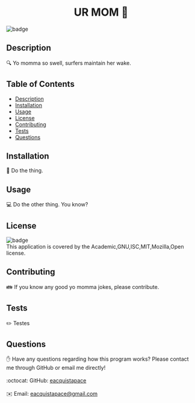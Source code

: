 
<h1 align="center">UR MOM 👋</h1>
  
![badge](https://img.shields.io/badge/license-Academic,GNU,ISC,MIT,Mozilla,Open-brightgreen)<br />

## Description
🔍 Yo momma so swell, surfers maintain her wake.

## Table of Contents
- [Description](#description)
- [Installation](#installation)
- [Usage](#usage)
- [License](#licenses)
- [Contributing](#contributions)
- [Tests](#tests)
- [Questions](#githubUsername)

## Installation
💾 Do the thing.

## Usage
💻 Do the other thing. You know?

## License
![badge](https://img.shields.io/badge/license-Academic,GNU,ISC,MIT,Mozilla,Open-brightgreen)
<br />
This application is covered by the Academic,GNU,ISC,MIT,Mozilla,Open license.

## Contributing
👪 If you know any good yo momma jokes, please contribute.

## Tests
✏️ Testes

## Questions
✋ Have any questions regarding how this program works? Please contact me through GitHub or email me directly!<br />
<br />
:octocat: GitHub: [eacquistapace](https://github.com/eacquistapace)<br />
<br />
✉️ Email: eacquistapace@gmail.com<br /><br />
